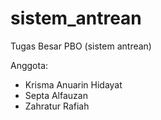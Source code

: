 # sistem_antrean
Tugas Besar PBO (sistem antrean)

Anggota: 
- Krisma Anuarin Hidayat
- Septa Alfauzan
- Zahratur Rafiah